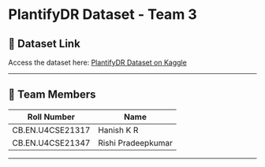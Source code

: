 # PlantifyDR Dataset - Team 3

## 📂 Dataset Link
Access the dataset here: [PlantifyDR Dataset on Kaggle](https://www.kaggle.com/datasets/lavaman151/plantifydr-dataset)

---

## 👥 Team Members
| Roll Number        | Name               |
|--------------------|--------------------|
| CB.EN.U4CSE21317   | Hanish K R         |
| CB.EN.U4CSE21347   | Rishi Pradeepkumar |

---
